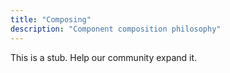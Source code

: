 ```yaml
---
title: "Composing"
description: "Component composition philosophy"
---
```


This is a stub. Help our community expand it.